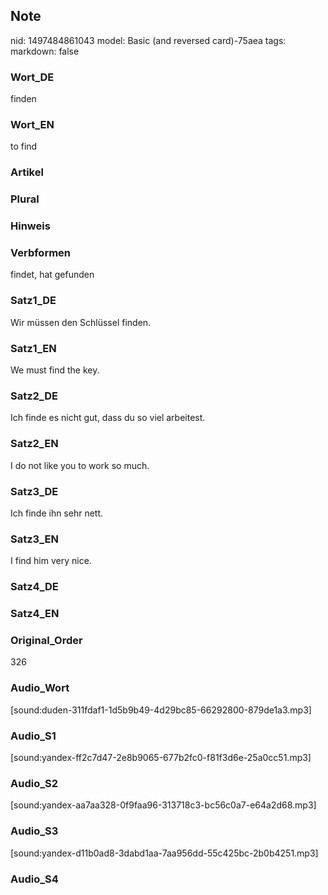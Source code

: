 ## Note
nid: 1497484861043
model: Basic (and reversed card)-75aea
tags: 
markdown: false

### Wort_DE
finden

### Wort_EN
to find

### Artikel


### Plural


### Hinweis


### Verbformen
findet, hat gefunden

### Satz1_DE
Wir müssen den Schlüssel finden.

### Satz1_EN
We must find the key.

### Satz2_DE
Ich finde es nicht gut, dass du so viel arbeitest.

### Satz2_EN
I do not like you to work so much.

### Satz3_DE
Ich finde ihn sehr nett.

### Satz3_EN
I find him very nice.

### Satz4_DE


### Satz4_EN


### Original_Order
326

### Audio_Wort
[sound:duden-311fdaf1-1d5b9b49-4d29bc85-66292800-879de1a3.mp3]

### Audio_S1
[sound:yandex-ff2c7d47-2e8b9065-677b2fc0-f81f3d6e-25a0cc51.mp3]

### Audio_S2
[sound:yandex-aa7aa328-0f9faa96-313718c3-bc56c0a7-e64a2d68.mp3]

### Audio_S3
[sound:yandex-d11b0ad8-3dabd1aa-7aa956dd-55c425bc-2b0b4251.mp3]

### Audio_S4

